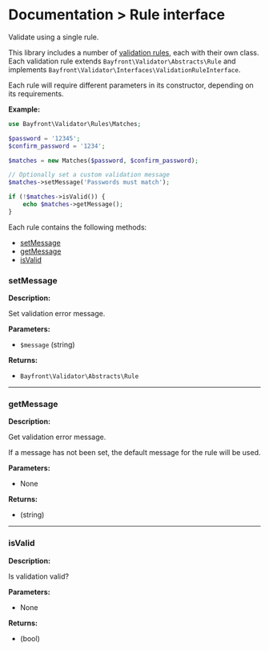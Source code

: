# Documentation > Rule interface

Validate using a single rule.

This library includes a number of [validation rules](rules.md), each with their own class.
Each validation rule extends `Bayfront\Validator\Abstracts\Rule` and implements
`Bayfront\Validator\Interfaces\ValidationRuleInterface`.

Each rule will require different parameters in its constructor, depending on its requirements.

**Example:**

```php
use Bayfront\Validator\Rules\Matches;

$password = '12345';
$confirm_password = '1234';

$matches = new Matches($password, $confirm_password);

// Optionally set a custom validation message
$matches->setMessage('Passwords must match');

if (!$matches->isValid()) {
    echo $matches->getMessage();
}
```

Each rule contains the following methods:

- [setMessage](#setmessage)
- [getMessage](#getmessage)
- [isValid](#isvalid)

### setMessage

**Description:**

Set validation error message.

**Parameters:**

- `$message` (string)

**Returns:**

- `Bayfront\Validator\Abstracts\Rule`

<hr />

### getMessage

**Description:**

Get validation error message.

If a message has not been set, the default message for the rule will be used.

**Parameters:**

- None

**Returns:**

- (string)

<hr />

### isValid

**Description:**

Is validation valid?

**Parameters:**

- None

**Returns:**

- (bool)
